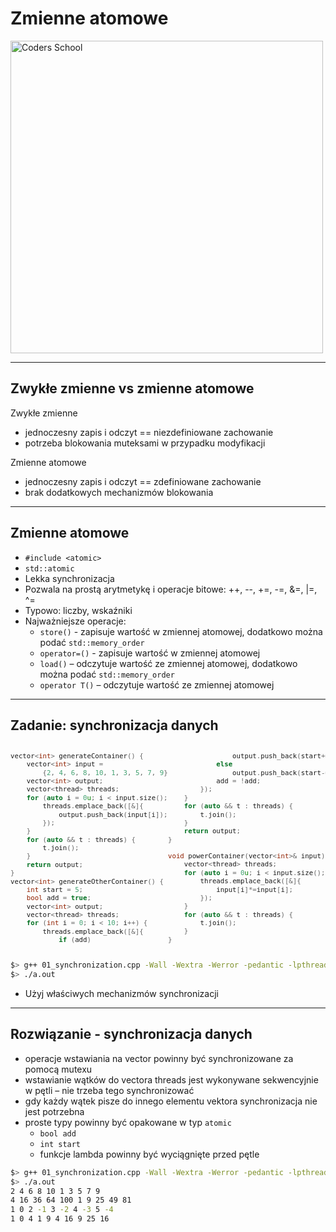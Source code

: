 <!-- .slide: data-background="#111111" -->

# Zmienne atomowe

<a href="https://coders.school">
    <img width="500" data-src="../coders_school_logo.png" alt="Coders School" class="plain">
</a>

___

## Zwykłe zmienne vs zmienne atomowe

Zwykłe zmienne
<!-- .element: class="fragment fade-in" -->

* <!-- .element: class="fragment fade-in" --> jednoczesny zapis i odczyt == niezdefiniowane zachowanie
* <!-- .element: class="fragment fade-in" --> potrzeba blokowania muteksami w przypadku modyfikacji

Zmienne atomowe
<!-- .element: class="fragment fade-in" -->

* <!-- .element: class="fragment fade-in" --> jednoczesny zapis i odczyt == zdefiniowane zachowanie
* <!-- .element: class="fragment fade-in" --> brak dodatkowych mechanizmów blokowania

___

## Zmienne atomowe

* <!-- .element: class="fragment fade-in" --> <code>#include &lt;atomic&gt;</code>
* <!-- .element: class="fragment fade-in" --> <code>std::atomic</code>
* <!-- .element: class="fragment fade-in" --> Lekka synchronizacja
* <!-- .element: class="fragment fade-in" --> Pozwala na prostą arytmetykę i operacje bitowe: ++, --, +=, -=, &=, |=, ^=
* <!-- .element: class="fragment fade-in" --> Typowo: liczby, wskaźniki
* <!-- .element: class="fragment fade-in" --> Najważniejsze operacje:
  * <!-- .element: class="fragment fade-in" --> <code>store()</code> - zapisuje wartość w zmiennej atomowej, dodatkowo można podać <code>std::memory_order</code>
  * <!-- .element: class="fragment fade-in" --> <code>operator=()</code> - zapisuje wartość w zmiennej atomowej
  * <!-- .element: class="fragment fade-in" --> <code>load()</code> – odczytuje wartość ze zmiennej atomowej, dodatkowo można podać <code>std::memory_order</code>
  * <!-- .element: class="fragment fade-in" --> <code>operator T()</code> – odczytuje wartość ze zmiennej atomowej

___
<!-- .slide: style="font-size: .75em" -->

## Zadanie: synchronizacja danych

<div style="display: flex;">

<div style="width: 50%; font-size: .9em;">

```c++
vector<int> generateContainer() {
    vector<int> input =
        {2, 4, 6, 8, 10, 1, 3, 5, 7, 9};
    vector<int> output;
    vector<thread> threads;
    for (auto i = 0u; i < input.size(); i++) {
        threads.emplace_back([&]{
            output.push_back(input[i]);
        });
    }
    for (auto && t : threads) {
        t.join();
    }
    return output;
}
vector<int> generateOtherContainer() {
    int start = 5;
    bool add = true;
    vector<int> output;
    vector<thread> threads;
    for (int i = 0; i < 10; i++) {
        threads.emplace_back([&]{
            if (add)
```
<!-- .element: class="fragment fade-in" -->
</div>

<div style="width: 50%; font-size: .9em;">

```c++
                output.push_back(start+=i);
            else
                output.push_back(start-=i);
            add = !add;
        });
    }
    for (auto && t : threads) {
        t.join();
    }
    return output;
}

void powerContainer(vector<int>& input) {
    vector<thread> threads;
    for (auto i = 0u; i < input.size(); i++) {
        threads.emplace_back([&]{
            input[i]*=input[i];
        });
    }
    for (auto && t : threads) {
        t.join();
    }
}
```

</div> <!-- .element: class="fragment fade-in" -->

</div>

```bash
$> g++ 01_synchronization.cpp -Wall -Wextra -Werror -pedantic -lpthread -fsanitize=thread –O3
$> ./a.out
```
<!-- .element: class="fragment fade-in" -->

* <!-- .element: class="fragment fade-in" --> Użyj właściwych mechanizmów synchronizacji

___
<!-- .slide: style="font-size: .9em" -->

## Rozwiązanie - synchronizacja danych

* <!-- .element: class="fragment fade-in" --> operacje wstawiania na vector powinny być synchronizowane za pomocą mutexu
* <!-- .element: class="fragment fade-in" --> wstawianie wątków do vectora threads jest wykonywane sekwencyjnie w pętli – nie trzeba tego synchronizować
* <!-- .element: class="fragment fade-in" --> gdy każdy wątek pisze do innego elementu vektora synchronizacja nie jest potrzebna
* <!-- .element: class="fragment fade-in" --> proste typy powinny być opakowane w typ <code>atomic</code>
  * <!-- .element: class="fragment fade-in" --> <code>bool add</code>
  * <!-- .element: class="fragment fade-in" --> <code>int start</code>
  * <!-- .element: class="fragment fade-in" --> funkcje lambda powinny być wyciągnięte przed pętle

```bash
$> g++ 01_synchronization.cpp -Wall -Wextra -Werror -pedantic -lpthread -fsanitize=thread –O3
$> ./a.out
2 4 6 8 10 1 3 5 7 9
4 16 36 64 100 1 9 25 49 81
1 0 2 -1 3 -2 4 -3 5 -4
1 0 4 1 9 4 16 9 25 16
```
<!-- .element: class="fragment fade-in" -->
